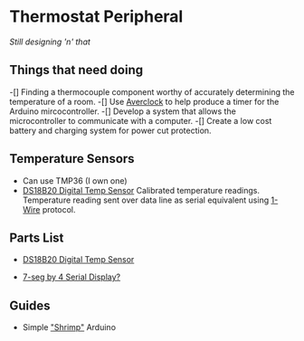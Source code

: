 Thermostat Peripheral
=====================
*Still designing 'n' that*

Things that need doing
----------------------

-[] Finding a thermocouple component worthy of accurately determining the temperature of a room.
-[] Use [Averclock](https://github.com/naggie/averclock) to help produce a timer for the Arduino mircocontroller.
-[] Develop a system that allows the microcontroller to communicate with a computer.
-[] Create a low cost battery and charging system for power cut protection.

Temperature Sensors
-------------------

- Can use TMP36 (I own one)
- [DS18B20 Digital Temp Sensor](https://www.sparkfun.com/products/245) Calibrated temperature readings. Temperature reading sent over data line as serial equivalent using [1-Wire](http://playground.arduino.cc/Learning/OneWire) protocol.

Parts List
----------
- [DS18B20 Digital Temp Sensor](http://uk.rs-online.com/web/p/temperature-humidity-sensors/5402805/)


- [7-seg by 4 Serial Display?](http://proto-pic.co.uk/7-segment-serial-display-red/)



Guides
------
- Simple ["Shrimp"](http://hackaday.com/2012/11/10/the-ultimate-low-cost-dev-board/) Arduino